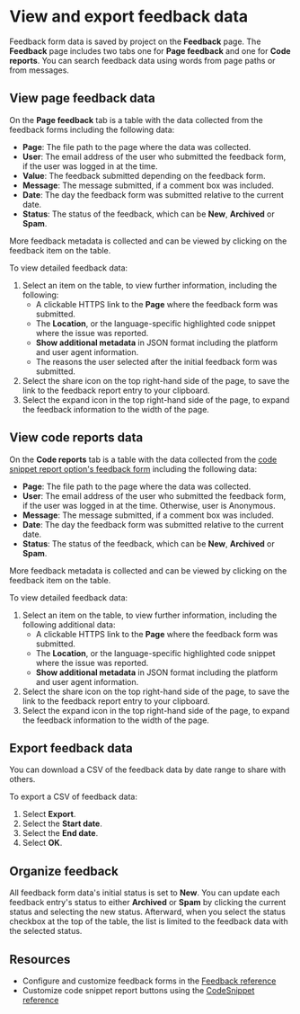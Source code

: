 # View and export feedback data

Feedback form data is saved by project on the **Feedback** page.
The **Feedback** page includes two tabs one for **Page feedback** and one for **Code reports**.
You can search feedback data using words from page paths or from messages.

## View page feedback data

On the **Page feedback** tab is a table with the data collected from the feedback forms including the following data:

- **Page**: The file path to the page where the data was collected.
- **User**: The email address of the user who submitted the feedback form, if the user was logged in at the time.
- **Value**: The feedback submitted depending on the feedback form.
- **Message**: The message submitted, if a comment box was included.
- **Date**: The day the feedback form was submitted relative to the current date.
- **Status**: The status of the feedback, which can be **New**, **Archived** or **Spam**.

More feedback metadata is collected and can be viewed by clicking on the feedback item on the table.

To view detailed feedback data:

1. Select an item on the table, to view further information, including the following:
   - A clickable HTTPS link to the **Page** where the feedback form was submitted.
   - The **Location**, or the language-specific highlighted code snippet where the issue was reported.
   - **Show additional metadata** in JSON format including the platform and user agent information.
   - The reasons the user selected after the initial feedback form was submitted.
1. Select the share icon on the top right-hand side of the page, to save the link to the feedback report entry to your clipboard.
1. Select the expand icon in the top right-hand side of the page, to expand the feedback information to the width of the page.

## View code reports data

On the **Code reports** tab is a table with the data collected from the [code snippet report option's feedback form](../../config/feedback.md#extend-feedback-forms) including the following data:

- **Page**: The file path to the page where the data was collected.
- **User**: The email address of the user who submitted the feedback form, if the user was logged in at the time. Otherwise, user is Anonymous.
- **Message**: The message submitted, if a comment box was included.
- **Date**: The day the feedback form was submitted relative to the current date.
- **Status**: The status of the feedback, which can be **New**, **Archived** or **Spam**.

More feedback metadata is collected and can be viewed by clicking on the feedback item on the table.

To view detailed feedback data:

1. Select an item on the table, to view further information, including the following additional data:
   - A clickable HTTPS link to the **Page** where the feedback form was submitted.
   - The **Location**, or the language-specific highlighted code snippet where the issue was reported.
   - **Show additional metadata** in JSON format including the platform and user agent information.
1. Select the share icon on the top right-hand side of the page, to save the link to the feedback report entry to your clipboard.
1. Select the expand icon in the top right-hand side of the page, to expand the feedback information to the width of the page.

## Export feedback data

You can download a CSV of the feedback data by date range to share with others.

To export a CSV of feedback data:

1. Select **Export**.
1. Select the **Start date**.
1. Select the **End date**.
1. Select **OK**.

## Organize feedback

All feedback form data's initial status is set to **New**.
You can update each feedback entry's status to either **Archived** or **Spam** by clicking the current status and selecting the new status.
Afterward, when you select the status checkbox at the top of the table, the list is limited to the feedback data with the selected status.

## Resources

- Configure and customize feedback forms in the [Feedback reference](../../config/feedback.md)
- Customize code snippet report buttons using the [CodeSnippet reference](../../config/code-snippet.md)
